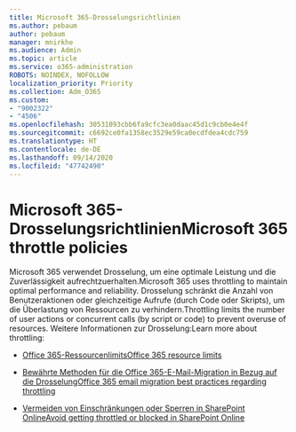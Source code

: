 ```yaml
---
title: Microsoft 365-Drosselungsrichtlinien
ms.author: pebaum
author: pebaum
manager: mnirkhe
ms.audience: Admin
ms.topic: article
ms.service: o365-administration
ROBOTS: NOINDEX, NOFOLLOW
localization_priority: Priority
ms.collection: Adm_O365
ms.custom:
- "9002322"
- "4506"
ms.openlocfilehash: 30531093cbb6fa9cfc3ea0daac45d1c9cb0e4e4f
ms.sourcegitcommit: c6692ce0fa1358ec3529e59ca0ecdfdea4cdc759
ms.translationtype: HT
ms.contentlocale: de-DE
ms.lasthandoff: 09/14/2020
ms.locfileid: "47742490"
---
```

# <a name="microsoft-365-throttle-policies"></a><span data-ttu-id="27abf-102">Microsoft 365-Drosselungsrichtlinien</span><span class="sxs-lookup"><span data-stu-id="27abf-102">Microsoft 365 throttle policies</span></span>

<span data-ttu-id="27abf-103">Microsoft 365 verwendet Drosselung, um eine optimale Leistung und die Zuverlässigkeit aufrechtzuerhalten.</span><span class="sxs-lookup"><span data-stu-id="27abf-103">Microsoft 365 uses throttling to maintain optimal performance and reliability.</span></span> <span data-ttu-id="27abf-104">Drosselung schränkt die Anzahl von Benutzeraktionen oder gleichzeitige Aufrufe (durch Code oder Skripts), um die Überlastung von Ressourcen zu verhindern.</span><span class="sxs-lookup"><span data-stu-id="27abf-104">Throttling limits the number of user actions or concurrent calls (by script or code) to prevent overuse of resources.</span></span> <span data-ttu-id="27abf-105">Weitere Informationen zur Drosselung:</span><span class="sxs-lookup"><span data-stu-id="27abf-105">Learn more about throttling:</span></span>

- [<span data-ttu-id="27abf-106">Office 365-Ressourcenlimits</span><span class="sxs-lookup"><span data-stu-id="27abf-106">Office 365 resource limits</span></span>](https://docs.microsoft.com/office365/Enterprise/office-365-resource-limits)

- [<span data-ttu-id="27abf-107">Bewährte Methoden für die Office 365-E-Mail-Migration in Bezug auf die Drosselung</span><span class="sxs-lookup"><span data-stu-id="27abf-107">Office 365 email migration best practices regarding throttling</span></span>](https://docs.microsoft.com/exchange/mailbox-migration/office-365-migration-best-practices#office-365-throttling)

- [<span data-ttu-id="27abf-108">Vermeiden von Einschränkungen oder Sperren in SharePoint Online</span><span class="sxs-lookup"><span data-stu-id="27abf-108">Avoid getting throttled or blocked in SharePoint Online</span></span>](https://docs.microsoft.com/sharepoint/dev/general-development/how-to-avoid-getting-throttled-or-blocked-in-sharepoint-online)
